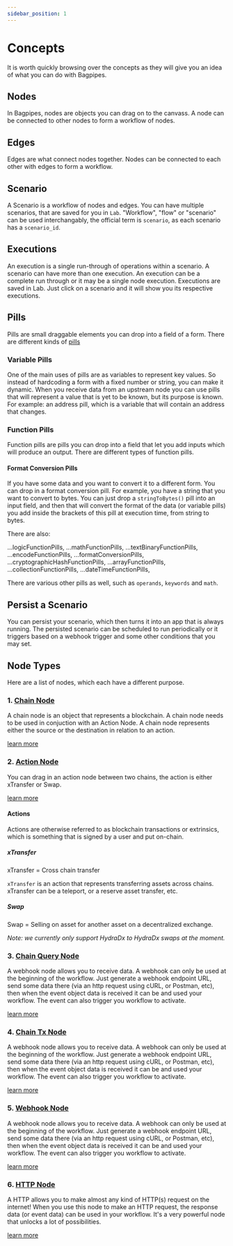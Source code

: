 ```yaml
---
sidebar_position: 1
---
```


# Concepts

It is worth quickly browsing over the concepts as they will give you an idea of what you can do with Bagpipes. 

## Nodes

In Bagpipes, nodes are objects you can drag on to the canvass. A node can be connected to other nodes to form a workflow of nodes. 

## Edges 

Edges are what connect nodes together. Nodes can be connected to each other with edges to form a workflow. 

## Scenario

A Scenario is a workflow of nodes and edges. You can have multiple scenarios, that are saved for you in `Lab`. "Workflow", "flow" or "scenario" can be used interchangably, the official term is `scenario`, as each scenario has a `scenario_id`.

## Executions

An execution is a single run-through of operations within a scenario. A scenario can have more than one execution. An execution can be a complete run through or it may be a single node execution. Executions are saved in Lab. Just click on a scenario and it will show you its respective executions. 

## Pills

Pills are small draggable elements you can drop into a field of a form. There are different kinds of [pills](../pills/pills.md)



### Variable Pills
One of the main uses of pills are as variables to represent key values. So instead of hardcoding a form with a fixed number or string, you can make it dynamic. When you receive data from an upstream node you can use pills that will represent a value that is yet to be known, but its purpose is known. For example: an address pill, which is a variable that will contain an address that changes. 


### Function Pills 
Function pills are pills you can drop into a field that let you add inputs which will produce an output. There are different types of function pills. 

#### Format Conversion Pills
If you have some data and you want to convert it to a different form. You can drop in a format conversion pill. For example, you have a string that you want to convert to bytes. You can just drop a `stringToBytes()` pill into an input field, and then that will convert the format of the data (or variable pills) you add inside the brackets of this pill at execution time, from string to bytes. 

There are also: 

  ...logicFunctionPills,
  ...mathFunctionPills,
  ...textBinaryFunctionPills,
  ...encodeFunctionPills,
  ...formatConversionPills,
  ...cryptographicHashFunctionPills,
  ...arrayFunctionPills,
  ...collectionFunctionPills,
  ...dateTimeFunctionPills,

There are various other pills as well, such as  `operands`, `keywords` and `math`.








## Persist a Scenario

You can persist your scenario, which then turns it into an app that is always running. The persisted scenario can be scheduled to run periodically or it triggers based on a webhook trigger and some other conditions that you may set. 

## Node Types

Here are a list of nodes, which each have a different purpose. 

### 1. [Chain Node](/nodes/chain.md)

A chain node is an object that represents a blockchain. A chain node needs to be used in conjuction with an Action Node. A chain node represents either the source or the destination in relation to an action. 

[learn more](/nodes/chain.md)


### 2. [Action Node](/nodes/action.md)   
You can drag in an action node between two chains, the action is either xTransfer or Swap.

[learn more](/nodes/action.md)

#### Actions

Actions are otherwise referred to as blockchain transactions or extrinsics, which is something that is signed by a user and put on-chain. 



##### xTransfer 

xTransfer = Cross chain transfer

`xTransfer` is an action that represents transferring assets across chains. xTransfer can be a teleport, or a reserve asset transfer, etc.   

##### Swap   

Swap = Selling on asset for another asset on a decentralized exchange.  

_Note: we currently only support HydraDx to HydraDx swaps at the moment._  

### 3. [Chain Query Node](nodes/chainQuery.md)

A webhook node allows you to receive data. A webhook can only be used at the beginning of the workflow. Just generate a webhook endpoint URL, send some data there (via an http request using cURL, or Postman, etc), then when the event object data is received it can be and used your workflow. The event can also trigger you workflow to activate. 

[learn more](/nodes/chainQuery.md)

### 4. [Chain Tx Node](nodes/chainTx.md)

A webhook node allows you to receive data. A webhook can only be used at the beginning of the workflow. Just generate a webhook endpoint URL, send some data there (via an http request using cURL, or Postman, etc), then when the event object data is received it can be and used your workflow. The event can also trigger you workflow to activate. 

[learn more](/nodes/chainTx.md)



### 5. [Webhook Node](nodes/webhook.md)

A webhook node allows you to receive data. A webhook can only be used at the beginning of the workflow. Just generate a webhook endpoint URL, send some data there (via an http request using cURL, or Postman, etc), then when the event object data is received it can be and used your workflow. The event can also trigger you workflow to activate. 

[learn more](/nodes/webhook.md)

### 6. [HTTP Node](nodes/webhook.md)

A HTTP allows you to make almost any kind of HTTP(s) request on the internet! When you use this node to make an HTTP request, the response data (or event data) can be used in your workflow. It's a very powerful node that unlocks a lot of possibilities. 

[learn more](/nodes/http.md)

